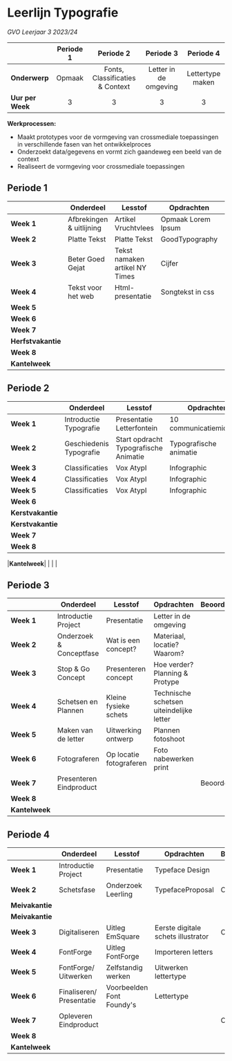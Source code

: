 
# Leerlijn Typografie 
*GVO Leerjaar 3 2023/24*


|| Periode 1  | Periode 2  | Periode 3  | Periode 4  |
|---|:---:|:---:|:---:|:---:|
|**Onderwerp**|Opmaak|Fonts, Classificaties & Context |Letter in de omgeving|Lettertype maken|
|**Uur per Week**|3|3|3|3|



**Werkprocessen:**

- Maakt prototypes voor de vormgeving van crossmediale toepassingen in verschillende fasen van  het ontwikkelproces
- Onderzoekt data/gegevens en vormt zich gaandeweg een beeld van de context
- Realiseert de vormgeving voor crossmediale toepassingen


## Periode 1
|   |  **Onderdeel** | **Lesstof**  | **Opdrachten**  | **Beoordeling**
|---|---|---|---|---|
|**Week 1**|Afbrekingen & uitlijning|Artikel Vruchtvlees|Opmaak Lorem Ipsum||
|**Week 2**|Platte Tekst| Platte Tekst|GoodTypography|Cijfer|
|**Week 3**|Beter Goed Gejat|Tekst namaken artikel NY Times| Cijfer|
|**Week 4**|Tekst voor het web|Html-presentatie|Songtekst in css|
|**Week 5**||||
|**Week 6**||||
|**Week 7**||||
|**Herfstvakantie**|
|**Week 8**||||
|**Kantelweek**||||


## Periode 2
|   |  **Onderdeel** | **Lesstof**  | **Opdrachten**  | **Beoordeling**
|---|---|---|---|---|
|**Week 1**|Introductie Typografie| Presentatie Letterfontein|10 communicatiemiddelen||
|**Week 2**|Geschiedenis Typografie| Start opdracht Typografische Animatie|Typografische animatie|Cijfer|
|**Week 3**|Classificaties|Vox AtypI|Infographic |
|**Week 4**|Classificaties|Vox AtypI|Infographic |
|**Week 5**|Classificaties|Vox AtypI|Infographic |Cijfer
|**Week 6**||||
|**Kerstvakantie**|
|**Kerstvakantie**|
|**Week 7**||||
|**Week 8**|

|**Kantelweek**|   |   |   |

## Periode 3


|                | **Onderdeel**           | **Lesstof**             | **Opdrachten**                           | **Beoordeling** |
| -------------- | ----------------------- | ----------------------- | ---------------------------------------- | --------------- |
| **Week 1**     | Introductie Project     | Presentatie             | Letter in de omgeving                    |                 |
| **Week 2**     | Onderzoek & Conceptfase | Wat is een concept?     | Materiaal, locatie? Waarom?              |                 |
| **Week 3**     | Stop & Go Concept       | Presenteren concept     | Hoe verder? Planning & Protype           |                 |
| **Week 4**     | Schetsen en Plannen     | Kleine fysieke schets   | Technische schetsen uiteindelijke letter |                 |
| **Week 5**     | Maken van de letter     | Uitwerking ontwerp      | Plannen fotoshoot                        |                 |
| **Week 6**     | Fotograferen            | Op locatie fotograferen | Foto nabewerken  print                   |                 |
| **Week 7**     | Presenteren Eindproduct |                         |                                          | Beoordeling     |
| **Week 8**     |                         |                         |                                          |                 |
| **Kantelweek** |                         |                         |                                          |                 |



## Periode 4

|                 | **Onderdeel**            | **Lesstof**               | **Opdrachten**                     | **Beoordeling** |
| --------------- | ------------------------ | ------------------------- | ---------------------------------- | --------------- |
| **Week 1**      | Introductie Project      | Presentatie               | Typeface Design                    |                 |
| **Week 2**      | Schetsfase               | Onderzoek Leerling        | TypefaceProposal                   | Cijfer          |
| **Meivakantie** |                          |                           |                                    |                 |
| **Meivakantie** |                          |                           |                                    |                 |
| **Week 3**      | Digitaliseren            | Uitleg EmSquare           | Eerste digitale schets illustrator | Cijfer          |
| **Week 4**      | FontForge                | Uitleg FontForge          | Importeren letters                 |                 |
| **Week 5**      | FontForge/ Uitwerken     | Zelfstandig werken        | Uitwerken lettertype               |                 |
| **Week 6**      | Finaliseren/ Presentatie | Voorbeelden Font Foundy's | Lettertype                         |                 |
| **Week 7**      | Opleveren Eindproduct    |                           |                                    | Cijfer          |
| **Week 8**      |                          |                           |                                    |                 |
| **Kantelweek**  |                          |                           |                                    |                 |

